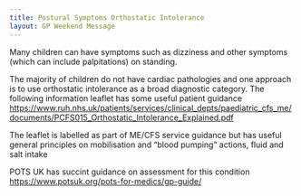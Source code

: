 ```yaml
---
title: Postural Symptoms Orthostatic Intolerance
layout: GP Weekend Message
---
```


Many children can have symptoms such as dizziness and other symptoms (which can include palpitations) on standing.  

The majority of children do not have cardiac pathologies and one approach is to use orthostatic intolerance as a broad diagnostic category.  The following information leaflet has some useful patient guidance https://www.ruh.nhs.uk/patients/services/clinical_depts/paediatric_cfs_me/documents/PCFS015_Orthostatic_Intolerance_Explained.pdf

The leaflet is labelled as part of ME/CFS service guidance but has useful general principles on mobilisation and “blood pumping” actions, fluid and salt intake

POTS UK has succint guidance on assessment for this condition https://www.potsuk.org/pots-for-medics/gp-guide/ 
